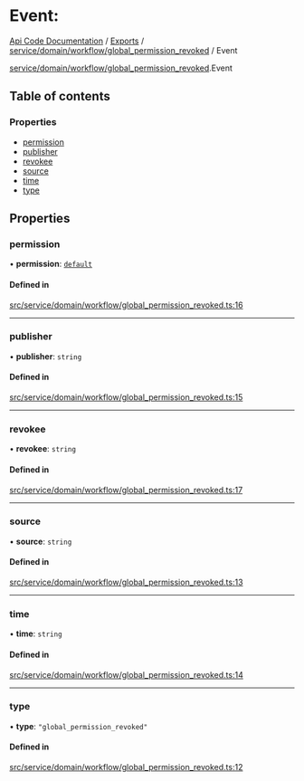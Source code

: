 # Event: 
 
[Api Code Documentation](../README.md) / [Exports](../modules.md) / [service/domain/workflow/global\_permission\_revoked](../modules/service_domain_workflow_global_permission_revoked.md) / Event

[service/domain/workflow/global_permission_revoked](../modules/service_domain_workflow_global_permission_revoked.md).Event

## Table of contents

### Properties

- [permission](service_domain_workflow_global_permission_revoked.Event.md#permission)
- [publisher](service_domain_workflow_global_permission_revoked.Event.md#publisher)
- [revokee](service_domain_workflow_global_permission_revoked.Event.md#revokee)
- [source](service_domain_workflow_global_permission_revoked.Event.md#source)
- [time](service_domain_workflow_global_permission_revoked.Event.md#time)
- [type](service_domain_workflow_global_permission_revoked.Event.md#type)

## Properties

### permission

• **permission**: [`default`](../modules/authz_intents.md#default)

#### Defined in

[src/service/domain/workflow/global_permission_revoked.ts:16](https://github.com/openkfw/TruBudget/blob/95e6f8a/api/src/service/domain/workflow/global_permission_revoked.ts#L16)

___

### publisher

• **publisher**: `string`

#### Defined in

[src/service/domain/workflow/global_permission_revoked.ts:15](https://github.com/openkfw/TruBudget/blob/95e6f8a/api/src/service/domain/workflow/global_permission_revoked.ts#L15)

___

### revokee

• **revokee**: `string`

#### Defined in

[src/service/domain/workflow/global_permission_revoked.ts:17](https://github.com/openkfw/TruBudget/blob/95e6f8a/api/src/service/domain/workflow/global_permission_revoked.ts#L17)

___

### source

• **source**: `string`

#### Defined in

[src/service/domain/workflow/global_permission_revoked.ts:13](https://github.com/openkfw/TruBudget/blob/95e6f8a/api/src/service/domain/workflow/global_permission_revoked.ts#L13)

___

### time

• **time**: `string`

#### Defined in

[src/service/domain/workflow/global_permission_revoked.ts:14](https://github.com/openkfw/TruBudget/blob/95e6f8a/api/src/service/domain/workflow/global_permission_revoked.ts#L14)

___

### type

• **type**: ``"global_permission_revoked"``

#### Defined in

[src/service/domain/workflow/global_permission_revoked.ts:12](https://github.com/openkfw/TruBudget/blob/95e6f8a/api/src/service/domain/workflow/global_permission_revoked.ts#L12)
